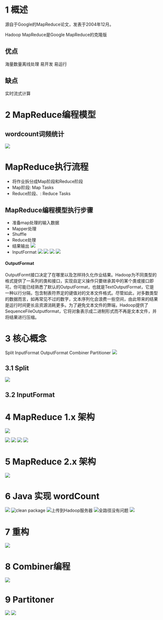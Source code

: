 # 1 概述
源自于Google的MapReduce论文，发表于2004年12月。

Hadoop MapReduce是Google MapReduce的克隆版
## 优点
海量数量离线处理
易开发
易运行
## 缺点
实时流式计算

# 2 MapReduce编程模型
## wordcount词频统计
![](https://img-blog.csdnimg.cn/img_convert/d30aef6db2174113c919b20226580eed.png)
# MapReduce执行流程
- 将作业拆分成Map阶段和Reduce阶段
- Map阶段: Map Tasks
- Reduce阶段、: Reduce Tasks
## MapReduce编程模型执行步骤
- 准备map处理的输入数据
- Mapper处理
- Shuffle
- Reduce处理
- 结果输出
![](https://img-blog.csdnimg.cn/img_convert/b3514b6cf271ddcffe0b15c1c5a9521d.png)
- InputFormat
![](https://img-blog.csdnimg.cn/img_convert/fd11b71639ce1170689a5265dd1b525d.png)
![](https://img-blog.csdnimg.cn/img_convert/da4cd5f1a39b89744943351ea7897f71.png)
![](https://img-blog.csdnimg.cn/img_convert/1d604b7e3f0846ce6529d0f603c983d4.png)
![](https://img-blog.csdnimg.cn/img_convert/74a2e3d81bbb2a2a0781697e85a72f30.png)

#### OutputFormat
OutputFormt接口决定了在哪里以及怎样持久化作业结果。Hadoop为不同类型的格式提供了一系列的类和接口，实现自定义操作只要继承其中的某个类或接口即可。你可能已经熟悉了默认的OutputFormat，也就是TextOutputFormat，它是一种以行分隔，包含制表符界定的键值对的文本文件格式。尽管如此，对多数类型的数据而言，如再常见不过的数字，文本序列化会浪费一些空间，由此带来的结果是运行时间更长且资源消耗更多。为了避免文本文件的弊端，Hadoop提供了SequenceFileOutputformat，它将对象表示成二进制形式而不再是文本文件，并将结果进行压缩。
# 3 核心概念
Split
InputFormat
OutputFormat
Combiner
Partitioner
![](https://img-blog.csdnimg.cn/img_convert/b23a2498ad2bb7feef2f9cf94f652d70.png)

## 3.1 Split
![](https://img-blog.csdnimg.cn/img_convert/1f8b94642f966347e5fbc19579f3a8b5.png)
## 3.2 InputFormat
# 4 MapReduce 1.x 架构
![](https://img-blog.csdnimg.cn/img_convert/978682a09b5d5e6e4c849aade6714cb3.png)

![](https://img-blog.csdnimg.cn/img_convert/4d8cba7a246ba45e895e6b0aac5826c2.png)
![](https://img-blog.csdnimg.cn/img_convert/1358b4bbd10d5ffcf4cf4f3f28d63b64.png)
![](https://img-blog.csdnimg.cn/img_convert/040342a516484c19a2ddac1c5216ed98.png)
![](https://img-blog.csdnimg.cn/img_convert/c643cc847b1bca3a9616f6f9b7f605f5.png)
# 5 MapReduce 2.x 架构
![](https://img-blog.csdnimg.cn/img_convert/b3760e5dff90acb65e3c7c0ae1c9f81e.png)
# 6 Java 实现 wordCount
![](https://img-blog.csdnimg.cn/img_convert/db8dbeb277b8a8b4ed7bf9dd02f6993e.png)
![clean package](https://img-blog.csdnimg.cn/img_convert/60c4b7482beb8c6d2db82e1298cda8b3.png)
![上传到Hadoop服务器](https://img-blog.csdnimg.cn/img_convert/d75de8ab33fec0b89631c4a242d9b5ea.png)
![全路径没有问题](https://img-blog.csdnimg.cn/img_convert/d7cf025e655cd15ffeac59f2b8df3d84.png)
![](https://img-blog.csdnimg.cn/img_convert/dd9815d16b7b059ee5370081c8593f6b.png)
# 7 重构
![](https://img-blog.csdnimg.cn/img_convert/bc92c2418c746f4a52013bc7a10b4ec4.png)
# 8 Combiner编程
![](https://img-blog.csdnimg.cn/img_convert/ed77f8d1c4a79eb349e0b816e9b4d7b3.png)
# 9 Partitoner
![](https://img-blog.csdnimg.cn/img_convert/95c49f4305150ef0987d6f6733b7ddaf.png)
![](https://img-blog.csdnimg.cn/img_convert/9cbb065c8bbba1da3972cbbe1eae4301.png)
